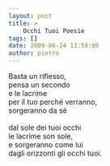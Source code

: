 ```yaml
---
layout: post
title: >
    Occhi Tuoi Poesie
tags: []
date: 2009-06-24 11:59:00
author: pietro
---
```

Basta un riflesso,<br/>pensa un secondo<br/>e le lacrime<br/>per il tuo perché verranno,<br/>sorgeranno da sé<br/><br/>dal sole dei tuoi occhi<br/>le lacrime son sole,<br/>e sorgeranno come lui<br/>dagli orizzonti gli occhi tuoi.
